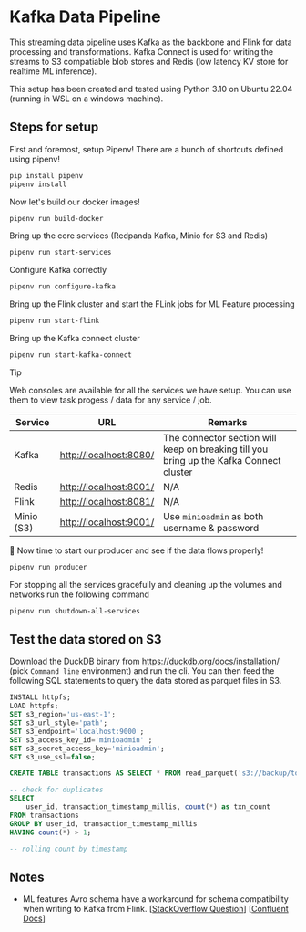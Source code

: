 # Kafka Data Pipeline

This streaming data pipeline uses Kafka as the backbone and Flink for data processing and transformations. Kafka Connect is used for writing the streams to S3 compatiable blob stores and Redis (low latency KV store for realtime ML inference).

This setup has been created and tested using Python 3.10 on Ubuntu 22.04 (running in WSL on a windows machine).

## Steps for setup

First and foremost, setup Pipenv! There are a bunch of shortcuts defined using pipenv!

```bash
pip install pipenv
pipenv install
```

Now let's build our docker images!

```bash
pipenv run build-docker
```

Bring up the core services (Redpanda Kafka, Minio for S3 and Redis)

```bash
pipenv run start-services
```

Configure Kafka correctly

```bash
pipenv run configure-kafka
```

Bring up the Flink cluster and start the FLink jobs for ML Feature processing

```bash
pipenv run start-flink
```

Bring up the Kafka connect cluster

```bash
pipenv run start-kafka-connect
```

> [!TIP]
> Web consoles are available for all the services we have setup. You can use them to view task progess / data for any service / job.
>
> | Service    | URL                      | Remarks                                                                                 |
> |------------|--------------------------|-----------------------------------------------------------------------------------------|
> | Kafka      | <http://localhost:8080/> | The connector section will keep on breaking till you bring up the Kafka Connect cluster |
> | Redis      | <http://localhost:8001/> | N/A                                                                                     |
> | Flink      | <http://localhost:8081/> | N/A                                                                                     |
> | Minio (S3) | <http://localhost:9001/> | Use `minioadmin` as both username & password                                            |
>

:drum: Now time to start our producer and see if the data flows properly!

```bash
pipenv run producer
```

For stopping all the services gracefully and cleaning up the volumes and networks run the following command

```bash
pipenv run shutdown-all-services
```

## Test the data stored on S3

Download the DuckDB binary from <https://duckdb.org/docs/installation/> (pick `Command line` environment) and run the cli. You can then feed the following SQL statements to query the data stored as parquet files in S3.

```SQL
INSTALL httpfs;
LOAD httpfs;
SET s3_region='us-east-1';
SET s3_url_style='path';
SET s3_endpoint='localhost:9000';
SET s3_access_key_id='minioadmin' ;
SET s3_secret_access_key='minioadmin';
SET s3_use_ssl=false;

CREATE TABLE transactions AS SELECT * FROM read_parquet('s3://backup/topics/transactions/*/*/*/*.parquet');

-- check for duplicates
SELECT
    user_id, transaction_timestamp_millis, count(*) as txn_count
FROM transactions
GROUP BY user_id, transaction_timestamp_millis
HAVING count(*) > 1;

-- rolling count by timestamp
```

## Notes

* ML features Avro schema have a workaround for schema compatibility when writing to Kafka from Flink. [[StackOverflow Question](https://docs.confluent.io/cloud/current/flink/reference/serialization.html#avro-types-to-flink-sql-types)] [[Confluent Docs](https://stackoverflow.com/questions/76524654/flink-sql-automatically-uploads-avro-schema)]

